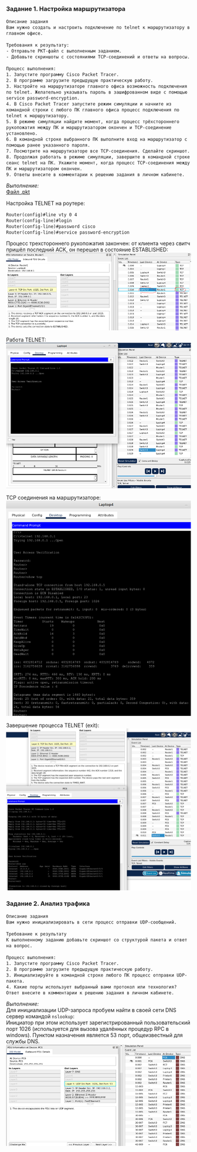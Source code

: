 ### Задание 1. Настройка маршрутизатора
```
Описание задания
Вам нужно создать и настроить подключение по telnet к маршрутизатору в главном офисе.

Требования к результату:
- Отправьте PKT-файл с выполненным заданием.
- Добавьте скриншоты с состояниями TCP-соединений и ответы на вопросы.

Процесс выполнения:
1. Запустите программу Cisco Packet Tracer.
2. В программе загрузите предыдущую практическую работу.
3. Настройте на маршрутизаторе главного офиса возможность подключения по telnet. Желательно указывать пароль в зашифрованном виде с помощью service password-encryption.
4. В Cisco Packet Tracer запустите режим симуляции и начните из командной строки с любого ПК главного офиса процесс подключения по telnet к маршрутизатору.
5. В режиме симуляции найдите момент, когда процесс трёхстороннего рукопожатия между ПК и маршрутизатором окончен и TCP-соединение установлено.
6. В командной строке выбранного ПК выполните вход на маршрутизатор с помощью ранее указанного пароля.
7. Посмотрите на маршрутизаторе все TCP-соединения. Сделайте скриншот.
8. Продолжая работать в режиме симуляции, завершите в командной строке сеанс telnet на ПК. Укажите момент, когда процесс TCP-соединения между ПК и маршрутизатором окончен.
9. Ответы внесите в комментарии к решению задания в личном кабинете.
```

*Выполнение:*  
[Файл .pkt](_attachments/04.04-1-cpt.pkt)

Настройка TELNET на роутере:  
```
Router(config)#line vty 0 4
Router(config-line)#login
Router(config-line)#password cisco
Router(config-line)#service password-encryption
```

Процесс трехстороннего рукопожатия закончен: от клиента через свитч пришёл последний ACK, он перешел в состояние ESTABLISHED:  
![](_attachments/04.04-1-1.png)

Работа TELNET:  
![](_attachments/04.04-1-2.png)

TCP соединения на маршрутизаторе:  
![](_attachments/04.04-1-3.png)

Завершение процесса TELNET (exit):  
![](_attachments/04.04-1-4.png)

### Задание 2. Анализ трафика

```
Описание задания
Вам нужно инициализировать в сети процесс отправки UDP-сообщений.

Требование к результату
К выполненному заданию добавьте скриншот со структурой пакета и ответ на вопрос.

Процесс выполнения:
1. Запустите программу Cisco Packet Tracer.
2. В программе загрузите предыдущую практическую работу.
3. Инициализируйте в командной строке любого ПК процесс отправки UDP-пакета.
4. Какие порты использует выбранный вами протокол или технология? Ответ внесите в комментарии к решению задания в личном кабинете.
```

*Выполнение:*  
Для инициализации UDP-запроса пробуем найти в своей сети DNS сервер командой `nslookup`:  
Инициатор при этом использует зарегистрированный пользовательский порт 1026 (используется для вызова удалённых процедур RPC в windows). Пунктом назначения является 53 порт, общеизвестный для службы DNS.  
![](_attachments/04.04-2-1.png)
